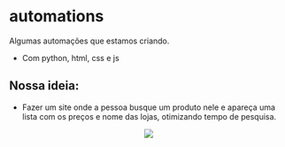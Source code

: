 # automations
Algumas automações que estamos criando.
- Com python, html, css e js

## Nossa ideia:

- Fazer um site onde a pessoa busque um produto nele e apareça uma lista com os preços e nome das lojas, otimizando tempo de pesquisa.

<p align="center">
<img src="https://media.giphy.com/media/TfY3cjjH0aYopkybqc/giphy.gif">
</p>
